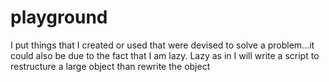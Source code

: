 # playground
I put things that I created or used that were devised to solve a problem...it could also be due to the fact that I am lazy. Lazy as in I will write a script to restructure a large object than rewrite the object
